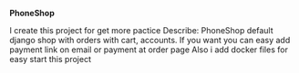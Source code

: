 **PhoneShop**

I create this project for get more pactice
Describe: PhoneShop default django shop with orders with cart, accounts. If you want you can easy add payment link on email or payment at order page
Also i add docker files for easy start this project
